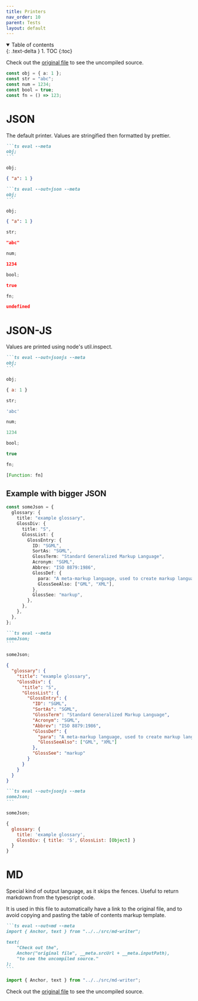 ```yaml
---
title: Printers
nav_order: 10
parent: Tests
layout: default
---
```


<details open markdown="block">
  <summary>
    Table of contents
  </summary>
  {: .text-delta }
1. TOC
{:toc}
</details>

Check out the [original file](https://github.com/lucasavila00/eval-md/tree/main/eval-mds/tests/printers.md) to see the uncompiled source.

```ts
const obj = { a: 1 };
const str = "abc";
const num = 1234;
const bool = true;
const fn = () => 123;
```

# JSON

The default printer. Values are stringified then formatted by prettier.

````md
```ts eval --meta
obj;
```
````

```ts
obj;
```

```json
{ "a": 1 }
```

````md
```ts eval --out=json --meta
obj;
```
````

```ts
obj;
```

```json
{ "a": 1 }
```

```ts
str;
```

```json
"abc"
```

```ts
num;
```

```json
1234
```

```ts
bool;
```

```json
true
```

```ts
fn;
```

```json
undefined
```

# JSON-JS

Values are printed using node's util.inspect.

````md
```ts eval --out=jsonjs --meta
obj;
```
````

```ts
obj;
```

```js
{ a: 1 }
```

```ts
str;
```

```js
'abc'
```

```ts
num;
```

```js
1234
```

```ts
bool;
```

```js
true
```

```ts
fn;
```

```js
[Function: fn]
```

## Example with bigger JSON

```ts
const someJson = {
  glossary: {
    title: "example glossary",
    GlossDiv: {
      title: "S",
      GlossList: {
        GlossEntry: {
          ID: "SGML",
          SortAs: "SGML",
          GlossTerm: "Standard Generalized Markup Language",
          Acronym: "SGML",
          Abbrev: "ISO 8879:1986",
          GlossDef: {
            para: "A meta-markup language, used to create markup languages such as DocBook.",
            GlossSeeAlso: ["GML", "XML"],
          },
          GlossSee: "markup",
        },
      },
    },
  },
};
```

````md
```ts eval --meta
someJson;
```
````

```ts
someJson;
```

```json
{
  "glossary": {
    "title": "example glossary",
    "GlossDiv": {
      "title": "S",
      "GlossList": {
        "GlossEntry": {
          "ID": "SGML",
          "SortAs": "SGML",
          "GlossTerm": "Standard Generalized Markup Language",
          "Acronym": "SGML",
          "Abbrev": "ISO 8879:1986",
          "GlossDef": {
            "para": "A meta-markup language, used to create markup languages such as DocBook.",
            "GlossSeeAlso": ["GML", "XML"]
          },
          "GlossSee": "markup"
        }
      }
    }
  }
}
```

````md
```ts eval --out=jsonjs --meta
someJson;
```
````

```ts
someJson;
```

```js
{
  glossary: {
    title: 'example glossary',
    GlossDiv: { title: 'S', GlossList: [Object] }
  }
}
```

# MD

Special kind of output language, as it skips the fences. Useful to return markdown from the typescript code.

It is used in this file to automatically have a link to the original file, and to avoid copying and pasting the table of contents markup template.

````md
```ts eval --out=md --meta
import { Anchor, text } from "../../src/md-writer";

text(
    "Check out the",
    Anchor("original file", __meta.srcUrl + __meta.inputPath),
    "to see the uncompiled source."
);
```
````

```ts
import { Anchor, text } from "../../src/md-writer";
```

Check out the [original file](https://github.com/lucasavila00/eval-md/tree/main/eval-mds/tests/printers.md) to see the uncompiled source.
